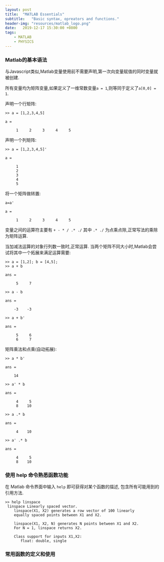```yaml
---
layout: post
title:  "MATLAB Essentials"
subtitle:   "Basic syntax, opreators and functions."
header-img: "resources/matlab_logo.png"
date:   2019-12-17 15:30:00 +0800
tags:
    - MATLAB
    - PHYSICS
---
```


### Matlab的基本语法

与Javascript类似,Matlab变量使用前不需要声明,第一次向变量赋值的同时变量就被创建.

所有变量均为矩阵变量,如果定义了一维常数变量`a = 1`,则等同于定义了`a[0,0] = 1`.

声明一个行矩阵: 
```
>> a = [1,2,3,4,5]

a =

     1     2     3     4     5
```

声明一个列矩阵:
```
>> a = [1,2,3,4,5]'

a =

     1
     2
     3
     4
     5
```

将一个矩阵做转置:
```
a=a'

a =

     1     2     3     4     5
```

变量之间的运算符主要有 `+ - * / .* ./` 其中 `.* ./` 为点乘点除,正常写法的乘除为矩阵运算.

当加减法运算的对象行列数一致时,正常运算. 当两个矩阵不同大小时,Matlab会尝试将其中一个拓展来满足运算需要:
```
>> a = [1,2]; b = [4,5];
>> a + b

ans =

     5     7

>> a - b

ans =

    -3    -3

>> a + b'

ans =

     5     6
     6     7

```

矩阵乘法和点乘(自动拓展):
```
>> a * b'

ans =

    14

>> a' * b

ans =

     4     5
     8    10

>> a .* b

ans =

     4    10

>> a' .* b

ans =

     4     5
     8    10
```

### 使用 help 命令熟悉函数功能

在 Matlab 命令界面中输入 `help` 即可获得对某个函数的描述, 包含所有可能用到的引用方法.

```
>> help linspace
 linspace Linearly spaced vector.
    linspace(X1, X2) generates a row vector of 100 linearly
    equally spaced points between X1 and X2.
 
    linspace(X1, X2, N) generates N points between X1 and X2.
    For N = 1, linspace returns X2.
 
    Class support for inputs X1,X2:
       float: double, single
```

### 常用函数的定义和使用